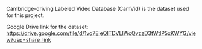
Cambridge-driving Labeled Video Database (CamVid) is the dataset used for this project.

Google Drive link for the dataset: https://drive.google.com/file/d/1vo7EieQITDVLIWcQvzzD3tWtlP5xKWYG/view?usp=share_link
